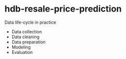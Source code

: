# hdb-resale-price-prediction
Data life-cycle in practice
- Data collection
- Data cleaning
- Data preparation
- Modeling
- Evaluation
